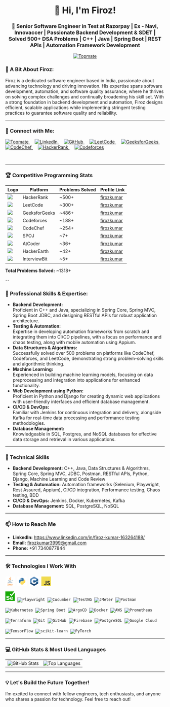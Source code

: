 <h1 align="center">👋 Hi, I'm Firoz!</h1>
<h3 align="center">
  🚀 Senior Software Engineer in Test at Razorpay | Ex - Navi, Innovaccer  
  | Passionate Backend Development & SDET | Solved 500+ DSA Problems  
  | C++ | Java | Spring Boot | REST APIs | Automation Framework Development  
</h3>
<p align="center">
  <a href="https://topmate.io/firoz_kumar" target="_blank">
    <img src="https://img.shields.io/badge/Connect%20with%20me%20on-Topmate-blue?style=for-the-badge&logo=data:image/svg+xml;base64,PHN2ZyBmaWxsPSIjZmZmIiB2aWV3Qm94PSIwIDAgMjQgMjQiIHhtbG5zPSJodHRwOi8vd3d3LnczLm9yZy8yMDAwL3N2ZyI+PHBhdGggZD0iTTEyIDJDNi40OCAyIDIgNi40OCAyIDEyczQuNDggMTAgMTAgMTAgMTAtNC40OCAxMC0xMFMxNy41MiAyIDEyIDJ6bTAgM2M1LjUyIDAgNyA1LjYyIDcgN3MtMS40OCA3LTcgNy03LTUuNjItNy03IDEuNDgtNyA3LTd6bTAgMy4yN2MtMi4zIDAtNC4xOCAxLjg4LTQuMTggNC4yMnMxLjg4IDQuMjIgNC4xOCA0LjIyIDQuMTgtMS44OCA0LjE4LTQuMjItMS44OC00LjIyLTQuMTgtNC4yMnoiLz48L3N2Zz4=" alt="Topmate" height="28"/>
  </a>
</p>


### 🌟 A Bit About Firoz:
Firoz is a dedicated software engineer based in India, passionate about advancing technology and driving innovation. His expertise spans software development, automation, and software quality assurance, where he thrives on solving complex challenges and continually broadening his skill set. With a strong foundation in backend development and automation, Firoz designs efficient, scalable applications while implementing stringent testing practices to guarantee software quality and reliability.

---

### 🔗 Connect with Me:


<p align="left">
 <a href="https://topmate.io/firoz_kumar" title="Topmate">
  <img alt="Topmate" height="40"
       src="https://topmate.io/favicon.svg" />
</a> &nbsp;&nbsp;&nbsp;
  <a href="https://www.linkedin.com/in/firoz-kumar-163264188/" title="LinkedIn">
    <img alt="LinkedIn" height="40" src="https://cdn.jsdelivr.net/gh/devicons/devicon/icons/linkedin/linkedin-original.svg" />
  </a>&nbsp;&nbsp;&nbsp;
  <a href="https://github.com/Firoz-Thakur" title="GitHub">
    <img alt="GitHub" height="40" src="https://cdn.jsdelivr.net/gh/devicons/devicon/icons/github/github-original.svg" />
  </a>&nbsp;&nbsp;&nbsp;
  <a href="https://leetcode.com/u/FirozMars/" title="LeetCode">
    <img alt="LeetCode" height="40" src="https://upload.wikimedia.org/wikipedia/commons/1/19/LeetCode_logo_black.png" />
  </a>&nbsp;&nbsp;&nbsp;
  <a href="https://www.geeksforgeeks.org/user/firoz_kumar/" title="GeeksforGeeks">
    <img alt="GeeksforGeeks" height="40" src="https://upload.wikimedia.org/wikipedia/commons/4/43/GeeksforGeeks.svg" />
  </a>&nbsp;&nbsp;&nbsp;
  <a href="https://www.codechef.com/users/firozzz" title="CodeChef">
    <img alt="CodeChef" height="40" src="https://s3.amazonaws.com/codechef_shared/sites/all/themes/abessive/cc-logo.png" />
  </a>&nbsp;&nbsp;&nbsp;
  <a href="https://www.hackerrank.com/firozbhaikardar1" title="HackerRank">
    <img alt="HackerRank" height="40" src="https://upload.wikimedia.org/wikipedia/commons/6/65/HackerRank_logo.png" />
  </a>&nbsp;&nbsp;&nbsp;
  <a href="https://codeforces.com/profile/__t___l__e__" title="Codeforces">
    <img alt="Codeforces" height="40" src="https://sta.codeforces.com/s/59502/images/codeforces-logo-with-telegram.png" />
  </a>
</p>
<br clear="left"/>

---

### 🏆 Competitive Programming Stats

| Logo | Platform       | Problems Solved | Profile Link                                         |
|------|----------------|-----------------|------------------------------------------------------|
| <img src="https://upload.wikimedia.org/wikipedia/commons/6/65/HackerRank_logo.png" height="30"> | HackerRank     | ~500+            | [firozkumar](https://www.hackerrank.com/firozbhaikardar1) |
| <img src="https://upload.wikimedia.org/wikipedia/commons/1/19/LeetCode_logo_black.png" height="30"> | LeetCode       | ~300+           | [firozkumar](https://leetcode.com/u/FirozMars/)       |
| <img src="https://upload.wikimedia.org/wikipedia/commons/4/43/GeeksforGeeks.svg" height="30"> | GeeksforGeeks  | ~486+           | [firozkumar](https://www.geeksforgeeks.org/user/firoz_kumar/) |
| <img src="https://sta.codeforces.com/s/59502/images/codeforces-logo-with-telegram.png" height="30"> | Codeforces     | ~188+            | [firozkumar](https://codeforces.com/profile/__t___l__e__) |
| <img src="https://s3.amazonaws.com/codechef_shared/sites/all/themes/abessive/cc-logo.png" height="30"> | CodeChef       | ~254+            | [firozkumar](https://www.codechef.com/users/firozzz)     |
| <img src="https://upload.wikimedia.org/wikipedia/commons/7/7a/SPOJ.png" height="30"> | SPOJ           | ~7+             | [firozkumar](https://www.spoj.com/users/firoz233/)      |
| <img src="https://atcoder.jp/public/img/atcoder.png" height="30"> | AtCoder        | ~36+             | [firozkumar](https://atcoder.jp/users/Firoz_bhai)     |
| <img src="https://upload.wikimedia.org/wikipedia/commons/e/e8/HackerEarth_logo.png" height="30"> | HackerEarth    | ~42+            | [firozkumar](https://www.hackerearth.com/@firozbhai/)  |
| <img src="https://assets.interviewbit.com/assets/logo-216ce041c1be9621dd902fd6c3c54e13.svg" height="30"> | InterviewBit | ~5+ | [firozkumar](https://www.interviewbit.com/profile/firoz-bhai-kardar/) |

**Total Problems Solved:** ~1318+

--

### 🧠 Professional Skills & Expertise:

- **Backend Development:**  
  Proficient in C++ and Java, specializing in Spring Core, Spring MVC, Spring Boot JDBC, and designing RESTful APIs for robust application architecture.
- **Testing & Automation:**  
  Expertise in developing automation frameworks from scratch and integrating them into CI/CD pipelines, with a focus on performance and chaos testing, along with mobile automation using Appium.
- **Data Structures & Algorithms:**  
  Successfully solved over 500 problems on platforms like CodeChef, Codeforces, and LeetCode, demonstrating strong problem-solving skills and algorithmic thinking.
- **Machine Learning:**  
  Experienced in building machine learning models, focusing on data preprocessing and integration into applications for enhanced functionality.
- **Web Development using Python:**  
  Proficient in Python and Django for creating dynamic web applications with user-friendly interfaces and efficient database management.
- **CI/CD & DevOps:**  
  Familiar with Jenkins for continuous integration and delivery, alongside Kafka for real-time data processing and performance testing methodologies.
- **Database Management:**  
  Knowledgeable in SQL, Postgres, and NoSQL databases for effective data storage and retrieval in various applications.

---

### 🧠 Technical Skills

- **Backend Development:** C++, Java, Data Structures & Algorithms, Spring Core, Spring MVC, JDBC, Postman, RESTful APIs, Python, Django, Machine Learning and Code Review  
- **Testing & Automation:** Automation frameworks (Selenium, Playwright, Rest Assured, Appium), CI/CD integration, Performance testing, Chaos testing, BDD  
- **CI/CD & DevOps:** Jenkins, Docker, Kubernetes, Kafka  
- **Database Management:** SQL, PostgreSQL, NoSQL

---

### 📫 How to Reach Me

- **LinkedIn:** https://www.linkedin.com/in/firoz-kumar-163264188/  
- **Email:** firozkumar3999@gmail.com  
- **Phone:** +91 7340877844

---
### 🛠️ Technologies I Work With

<!-- Languages -->
<code><img height="30" src="https://raw.githubusercontent.com/github/explore/main/topics/java/java.png" alt="Java"></code>&nbsp;
<code><img height="30" src="https://raw.githubusercontent.com/github/explore/main/topics/python/python.png" alt="Python"></code>&nbsp;
<code><img height="30" src="https://raw.githubusercontent.com/github/explore/main/topics/cpp/cpp.png" alt="C++"></code>&nbsp;
<code><img height="30" src="https://raw.githubusercontent.com/github/explore/main/topics/javascript/javascript.png" alt="JavaScript"></code>&nbsp;

<!-- SDET / QA Automation -->
<code><img height="30" src="https://raw.githubusercontent.com/github/explore/main/topics/selenium/selenium.png" alt="Selenium"></code>&nbsp;
<code><img height="30" src="https://playwright.dev/img/playwright-logo.svg" alt="Playwright"></code>&nbsp;
<code><img height="30" src="https://upload.wikimedia.org/wikipedia/commons/6/6f/Cucumber.png" alt="Cucumber"></code>&nbsp;
<code><img height="30" src="https://static.javadoc.io/org.testng/testng/6.9.10/org/testng/images/testng_logo.png" alt="TestNG"></code>&nbsp;
<code><img height="30" src="https://cdn.worldvectorlogo.com/logos/apache-jmeter.svg" alt="JMeter"></code>&nbsp;
<code><img height="30" src="https://upload.wikimedia.org/wikipedia/commons/6/6c/Postman_(software).png" alt="Postman"></code>&nbsp;

<!-- DevOps -->
<code><img height="30" src="https://upload.wikimedia.org/wikipedia/commons/3/39/Kubernetes_logo_without_workmark.svg" alt="Kubernetes"></code>&nbsp;
<code><img height="30" src="https://upload.wikimedia.org/wikipedia/commons/4/44/Spring_Framework_Logo_2018.svg" alt="Spring Boot"></code>&nbsp;
<code><img height="30" src="https://upload.wikimedia.org/wikipedia/commons/b/b6/Argo-logo-full-color.png" alt="ArgoCD"></code>&nbsp;
<code><img height="30" src="https://upload.wikimedia.org/wikipedia/commons/4/4e/Docker_%28container_engine%29_logo.svg" alt="Docker"></code>&nbsp;
<code><img height="30" src="https://upload.wikimedia.org/wikipedia/commons/9/93/Amazon_Web_Services_Logo.svg" alt="AWS"></code>&nbsp;
<code><img height="30" src="https://upload.wikimedia.org/wikipedia/commons/3/3b/Prometheus_software_logo.svg" alt="Prometheus"></code>&nbsp;

<!-- Software Development -->
<code><img height="30" src="https://upload.wikimedia.org/wikipedia/commons/d/d5/Terraform_Logo.svg" alt="Terraform"></code>&nbsp;
<code><img height="30" src="https://upload.wikimedia.org/wikipedia/commons/e/e0/Git-logo.svg" alt="Git"></code>&nbsp;
<code><img height="30" src="https://upload.wikimedia.org/wikipedia/commons/9/91/Octicons-mark-github.svg" alt="GitHub"></code>&nbsp;
<code><img height="30" src="https://upload.wikimedia.org/wikipedia/commons/3/33/Firebase_Logo.svg" alt="Firebase"></code>&nbsp;
<code><img height="30" src="https://upload.wikimedia.org/wikipedia/commons/2/29/Postgresql_elephant.svg" alt="PostgreSQL"></code>&nbsp;
<code><img height="30" src="https://upload.wikimedia.org/wikipedia/commons/0/01/Google-cloud-platform.svg" alt="Google Cloud"></code>&nbsp;

<!-- AI / Data Science -->
<code><img height="30" src="https://upload.wikimedia.org/wikipedia/commons/2/20/TensorFlow_logo.svg" alt="TensorFlow"></code>&nbsp;
<code><img height="30" src="https://upload.wikimedia.org/wikipedia/commons/0/05/Scikit_learn_logo_small.svg" alt="scikit-learn"></code>&nbsp;
<code><img height="30" src="https://upload.wikimedia.org/wikipedia/commons/1/1b/PyTorch_logo_icon.svg" alt="PyTorch"></code>&nbsp;

---

### 💻 GitHub Stats & Most Used Languages

<table>
  <tr>
    <td><img src="https://github-readme-stats.vercel.app/api?username=Firoz-Thakur&include_all_commits=true&theme=radical" width="350" alt="GitHub Stats"/></td>
    <td><img src="https://github-readme-stats.vercel.app/api/top-langs/?username=Firoz-Thakur&layout=compact&theme=radical" width="260" alt="Top Languages"/></td>
  </tr>
</table>

---

### 💡 Let's Build the Future Together!

I’m excited to connect with fellow engineers, tech enthusiasts, and anyone who shares a passion for technology. Feel free to reach out!
